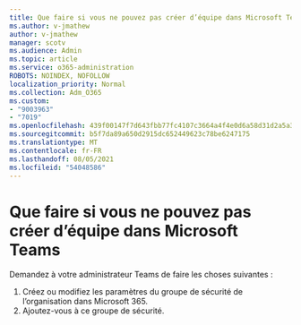 ```yaml
---
title: Que faire si vous ne pouvez pas créer d’équipe dans Microsoft Teams
ms.author: v-jmathew
author: v-jmathew
manager: scotv
ms.audience: Admin
ms.topic: article
ms.service: o365-administration
ROBOTS: NOINDEX, NOFOLLOW
localization_priority: Normal
ms.collection: Adm_O365
ms.custom:
- "9003963"
- "7019"
ms.openlocfilehash: 439f00147f7d643fbb77fc4107c3664a4f4e0d6a58d31d2a5a33599fab16185f
ms.sourcegitcommit: b5f7da89a650d2915dc652449623c78be6247175
ms.translationtype: MT
ms.contentlocale: fr-FR
ms.lasthandoff: 08/05/2021
ms.locfileid: "54048586"
---
```

# <a name="what-to-do-if-you-cant-create-a-team-in-microsoft-teams"></a>Que faire si vous ne pouvez pas créer d’équipe dans Microsoft Teams

Demandez à votre administrateur Teams de faire les choses suivantes :

1. Créez ou modifiez les paramètres du groupe de sécurité de l’organisation dans Microsoft 365.
2. Ajoutez-vous à ce groupe de sécurité.
